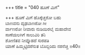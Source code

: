 +++
title = "040 ಹೂಣೆ ಮಿಗೆ"

+++
ಹೂಣೆ ಮಿಗೆ ಹೊಕ್ಕೆಚ್ಚರೋ ಬಹು  
ಬಾಣವನು ದೃಢಬಾಣರೋ ಗೀ  
ರ್ವಾಣರೋ ನೀವಾರು ನುಡಿಯಿರಲೈ ಮಹಾದೇವ   
ಸಾಣೆಯಲಗಿಗೆ ಸಾಲುವಿರಿ ತನಿ  
ಶೋಣಿತವ ನೀವ್ಕೊಡದೆ ಸುರಪತಿ  
ಯಾಣೆ ಹಿಮ್ಮಟ್ಟಿದರೆನುತ ಬೊಬ್ಬಿರಿದು ನರನೆಚ್ಚ     ॥40॥